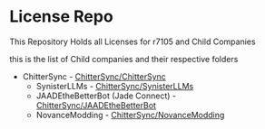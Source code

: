  # License Repo
This Repository Holds all Licenses for r7105 and Child Companies

this is the list of Child companies and their respective folders
- ChitterSync - [ChitterSync/ChitterSync](ChitterSync/ChitterSync)
  - SynisterLLMs - [ChitterSync/SynisterLLMs](ChitterSync/SynisterLLMs)
  - JAADEtheBetterBot (Jade Connect) - [ChitterSync/JAADEtheBetterBot](ChitterSync/JAADEtheBetterBot)
  - NovanceModding - [ChitterSync/NovanceModding](ChitterSync/NovanceModding)
